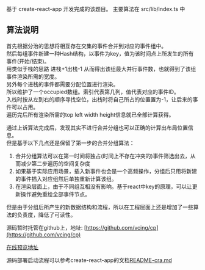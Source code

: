 基于 create-react-app 开发完成的该题目。
主要算法在 src/lib/index.ts 中


## 算法说明
首先根据分治的思想将相互存在交集的事件合并到对应的事件组中。  
然后每组事件新建一种Hash结构，以事件为key，值为该时间点上所发生的所有事件(开始/结束)。  
用类似于栈的思路 进栈+1出栈-1 从而得出该组最大并行事件数，也就得到了该组事件渲染所需的宽度。  
另外每个进栈的事件都需要分配位置进行渲染。  
所以维护了一个occupied数组。索引代表第几列，值代表对应的事件ID。  
入栈时按从左到右的顺序寻找空位，出栈时将自己所占的位置置为-1，让后来的事件可以占用。  
遍历完后所有渲染所需的top left width height信息就已全部计算获得。  

通过上诉算法完成后，发现其实不进行合并分组也可以正确的计算出布局位置信息。  
但是基于以下几点还是保留了第一步的合并分组算法：  
1. 合并分组算法可以在第一时间将独占(时间上不存在冲突的)事件筛选出去，从而减少第二步遍历的空间复杂度
2. 如果基于实际应用场景，插入新事件也会是一个高频操作，分组后只用将新建的事件插入对应组然后单独重新计算该组。
3. 在渲染层面上，由于不同组互相没有影响。基于react中key的原理，可以让更新操作避免重绘全部事件节点。

但是由于分组后所产生的新数据结构和流程，所以在工程层面上还是增加了一些算法的负责度，降低了可读性。

源码暂时托管在github上，地址: [https://github.com/vcing/cp](https://github.com/vcing/cp)  


[在线预览地址](https://vcing.github.io/cp) 

源码部署启动流程可以参考create-react-app的文档[README-cra.md](REACTME-cra.md)
